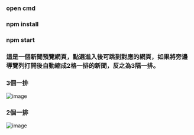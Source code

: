 
### open cmd 

### npm install

### npm start

### 這是一個新聞預覽網頁，點選進入後可跳到對應的網頁，如果將旁邊導覽列打開後自動縮成2格一排的新聞，反之為3隔一排。

### 3個一排
![image](https://user-images.githubusercontent.com/71435901/184090495-2cbaff83-8194-4a48-8757-c0b6dea0fd7c.png)

### 2個一排
![image](https://user-images.githubusercontent.com/71435901/184090559-df7b3f7b-c577-43b3-8a01-60370f789911.png)
